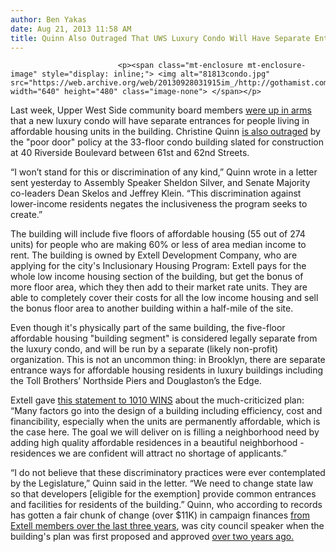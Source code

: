 ```yaml
---
author: Ben Yakas
date: Aug 21, 2013 11:58 AM
title: Quinn Also Outraged That UWS Luxury Condo Will Have Separate Entrance For Poor People
---
```



                            
                            
                            
                            <p><span class="mt-enclosure mt-enclosure-image" style="display: inline;"> <img alt="81813condo.jpg" src="https://web.archive.org/web/20130928031915im_/http://gothamist.com/attachments/byakas/81813condo.jpg" width="640" height="480" class="image-none"> </span></p>

<p>Last week, Upper West Side community board members <a href="https://web.archive.org/web/20130928031915/http://gothamist.com/2013/08/18/locals_outraged_that_uws_luxury_con.php">were up in arms</a> that a new luxury condo will have separate entrances for people living in affordable housing units in the building. Christine Quinn <a href="https://web.archive.org/web/20130928031915/http://www.nypost.com/p/news/local/pols_show_poor_door_the_door_9NYR3w2HdOfhGI9HLgPtTL">is also outraged</a> by the &quot;poor door&quot; policy at the 33-floor condo building slated for construction at 40 Riverside Boulevard between 61st and 62nd Streets.</p>

<p>&#x201C;I won&#x2019;t stand for this or discrimination of any kind,&#x201D; Quinn wrote in a letter sent yesterday to Assembly Speaker Sheldon Silver, and Senate Majority co-leaders Dean Skelos and Jeffrey Klein. &#x201C;This discrimination against lower-income residents negates the inclusiveness the program seeks to create.&#x201D; </p>

<p>The building will include five floors of affordable housing (55 out of 274 units) for people who are making 60% or less of area median income to rent. The building is owned by Extell Development Company, who are applying for the city&apos;s Inclusionary Housing Program: Extell pays for the whole low income housing section of the building, but get the bonus of more floor area, which they then add to their market rate units. They are able to completely cover their costs for all the low income housing and sell the bonus floor area to another building within a half-mile of the site.</p>

<p>Even though it&apos;s physically part of the same building, the five-floor affordable housing &quot;building segment&quot; is considered legally separate from the luxury condo, and will be run by a separate (likely non-profit) organization. This is not an uncommon thing: in Brooklyn, there are separate entrance ways for affordable housing residents in luxury buildings including the Toll Brothers&#x2019; Northside Piers and Douglaston&#x2019;s the Edge. </p>

<p>Extell gave <a href="https://web.archive.org/web/20130928031915/http://newyork.cbslocal.com/2013/08/18/reports-low-income-tenants-will-have-separate-door-at-uws-tower/">this statement to 1010 WINS</a> about the much-criticized plan: &#x201C;Many factors go into the design of a building including efficiency, cost and financibility, especially when the units are permanently affordable, which is the case here. The goal we will deliver on is filling a neighborhood need by adding high quality affordable residences in a beautiful neighborhood - residences we are confident will attract no shortage of applicants.&#x201D;</p>

<p>&#x201C;I do not believe that these discriminatory practices were ever contemplated by the Legislature,&#x201D; Quinn said in the letter. &#x201C;We need to change state law so that developers [eligible for the exemption] provide common entrances and facilities for residents of the building.&#x201D; Quinn, who according to records has gotten a fair chunk of change (over $11K) in campaign finances <a href="https://web.archive.org/web/20130928031915/http://www.scribd.com/doc/159351030/2013-08-10-Extell-Contributions-to-Christine-Quinn-Advanced-Search-New-York-City-Campaign-Finance-Board">from Extell members over the last three years</a>, was city council speaker when the building&apos;s plan was first proposed and approved <a href="https://web.archive.org/web/20130928031915/http://ny.curbed.com/archives/2011/07/25/plans_for_33story_riverside_south_tower_finally_revealed.php">over two years ago.</a>  </p>
                            
                            
                            